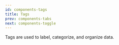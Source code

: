 ```yaml
---
id: components-tags
title: Tags
prev: components-tabs
next: components-toggle
---
```


<text-primary>

Tags are used to label, categorize, and organize data.

</text-primary>
